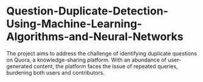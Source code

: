 # Question-Duplicate-Detection-Using-Machine-Learning-Algorithms-and-Neural-Networks
The project aims to address the challenge of identifying duplicate questions on Quora, a knowledge-sharing platform. With an abundance of user-generated content, the platform faces the issue of repeated queries, burdening both users and contributors.
